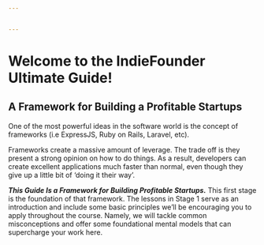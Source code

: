 ```yaml
---


---
```


<h1 id="welcome-to-the-indiefounder-ultimate-guide">Welcome to the IndieFounder Ultimate Guide!</h1>
<h2 id="a-framework-for-building-a-profitable-startups">A Framework for Building a Profitable Startups</h2>
<p>One of the most powerful ideas in the software world is the concept of frameworks (i.e ExpressJS, Ruby on Rails, Laravel, etc).</p>
<p>Frameworks create a massive amount of leverage. The trade off is they present a strong opinion on how to do things. As a result, developers can create excellent applications much faster than normal, even though they give up a little bit of ‘doing it their way’.</p>
<p><strong><em>This Guide Is a Framework for Building Profitable Startups.</em></strong> This first stage is the foundation of that framework. The lessons in Stage 1 serve as an introduction and include some basic principles we’ll be encouraging you to apply throughout the course. Namely, we will tackle common misconceptions and offer some foundational mental models that can supercharge your work here.</p>

